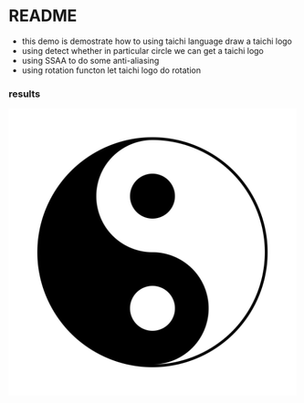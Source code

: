 # README
- this demo is demostrate how to using taichi language draw a taichi logo
- using detect whether in particular circle we can get a taichi logo
- using SSAA to do some anti-aliasing 
- using rotation functon let taichi logo do rotation

### results
![tachi](./taichi.png)
